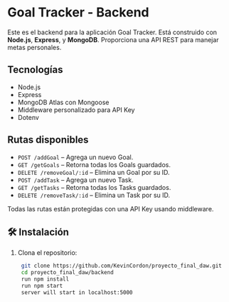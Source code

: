 # Goal Tracker - Backend

Este es el backend para la aplicación Goal Tracker. Está construido con **Node.js**, **Express**, y **MongoDB**. Proporciona una API REST para manejar metas personales.

## Tecnologías

- Node.js
- Express
- MongoDB Atlas con Mongoose
- Middleware personalizado para API Key
- Dotenv

## Rutas disponibles

- `POST /addGoal` – Agrega un nuevo Goal.
- `GET /getGoals` – Retorna todas los Goals guardados.
- `DELETE /removeGoal/:id` – Elimina un Goal por su ID.
- `POST /addTask` – Agrega un nuevo Task.
- `GET /getTasks` – Retorna todas los Tasks guardados.
- `DELETE /removeTask/:id` – Elimina un Task por su ID.

Todas las rutas están protegidas con una API Key usando middleware.

## 🛠 Instalación

1. Clona el repositorio:

   ```bash
    git clone https://github.com/KevinCordon/proyecto_final_daw.git
    cd proyecto_final_daw/backend
    run npm install
    run npm start
    server will start in localhost:5000
